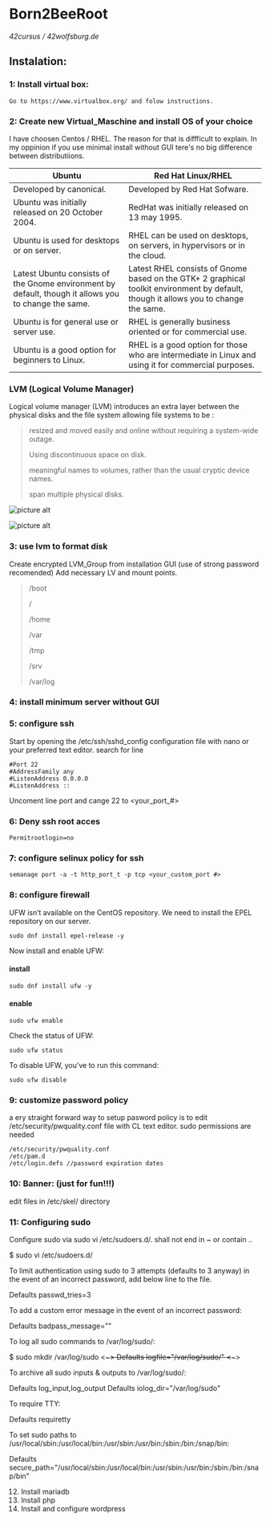 # Born2BeeRoot 
_42cursus / 42wolfsburg.de_

## Instalation: ##

### 1: Install virtual box:
    Go to https://www.virtualbox.org/ and folow instructions.
### 2: Create new Virtual_Maschine and install OS of your choice
I have choosen Centos / RHEL. The reason for that is diffficult to explain. In my oppinion if you use minimal install without GUI tere's no big difference between distributiions. 
    
Ubuntu  |  Red Hat Linux/RHEL
------------- | -------------
Developed by canonical. |	Developed by Red Hat Sofware.
Ubuntu was initially released on 20 October 2004. |	RedHat was initially released on 13 may 1995.
Ubuntu is used for desktops or on server. |	RHEL can be used on desktops, on servers, in hypervisors or in the cloud.
Latest Ubuntu consists of the Gnome environment by default, though it allows you to change the same. |	Latest RHEL consists of Gnome based on the GTK+ 2 graphical toolkit environment by default, though it allows you to change the same.
Ubuntu is for general use or server use. |	RHEL is generally business oriented or for commercial use.
Ubuntu is a good option for beginners to Linux. |	RHEL is a good option for those who are intermediate in Linux and using it for commercial purposes.

### LVM (Logical Volume Manager)
Logical volume manager (LVM) introduces an extra layer between the physical disks and the file system allowing file systems to be :

> resized and moved easily and online without requiring a system-wide outage.
> 
> Using discontinuous space on disk.
> 
> meaningful names to volumes, rather than the usual cryptic device names.
> 
> span multiple physical disks.
    
![picture alt](https://access.redhat.com/webassets/avalon/d/Red_Hat_Enterprise_Linux-5-Deployment_Guide-en-US/images/9b9fc97cbd107fd1c1942a292b92feec/lvg.png)

![picture alt](https://access.redhat.com/webassets/avalon/d/Red_Hat_Enterprise_Linux-5-Deployment_Guide-en-US/images/60bf90643e32697025f671181b0f3de3/lvols.png)

### 3: use lvm to format disk
Create encrypted LVM_Group from installation GUI (use of strong password recomended)
Add necessary LV and mount points.
>
> /boot
> 
> /
> 
> /home
> 
> /var
> 
> /tmp
> 
> /srv
> 
> /var/log
  
### 4: install minimum server without GUI
### 5: configure ssh
Start by opening the /etc/ssh/sshd_config configuration file with nano or your preferred text editor.
search for line

    #Port 22
    #AddressFamily any
    #ListenAddress 0.0.0.0
    #ListenAddress ::

 Uncoment line port and cange 22 to <your_port_#>
 ### 6: Deny ssh root acces
 
    Permitrootlogin=no
### 7: configure selinux policy for ssh

    semanage port -a -t http_port_t -p tcp <your_custom_port #>
### 8: configure firewall
UFW isn’t available on the CentOS repository. We need to install the EPEL repository on our server.

    sudo dnf install epel-release -y

Now install and enable UFW:

#### install
    sudo dnf install ufw -y

#### enable
    sudo ufw enable

Check the status of UFW:

    sudo ufw status

To disable UFW, you’ve to run this command:

    sudo ufw disable
### 9: customize password policy
a ery straight forward way to setup pasword policy is to edit /etc/security/pwquality.conf file with CL text editor. sudo permissions are needed
    
    /etc/security/pwquality.conf
    /etc/pam.d
    /etc/login.defs //password expiration dates
### 10: Banner: (just for fun!!!)
edit files in /etc/skel/ directory

### 11: Configuring sudo

Configure sudo via sudo vi /etc/sudoers.d/<filename>. <filename> shall not end in ~ or contain ..

$ sudo vi /etc/sudoers.d/<filename>

To limit authentication using sudo to 3 attempts (defaults to 3 anyway) in the event of an incorrect password, add below line to the file.

Defaults        passwd_tries=3

To add a custom error message in the event of an incorrect password:

Defaults        badpass_message="<custom-error-message>"

To log all sudo commands to /var/log/sudo/<filename>:

$ sudo mkdir /var/log/sudo
<~~~>
Defaults        logfile="/var/log/sudo/<filename>"
<~~~>

To archive all sudo inputs & outputs to /var/log/sudo/:

Defaults        log_input,log_output
Defaults        iolog_dir="/var/log/sudo"

To require TTY:

Defaults        requiretty

To set sudo paths to /usr/local/sbin:/usr/local/bin:/usr/sbin:/usr/bin:/sbin:/bin:/snap/bin:

Defaults        secure_path="/usr/local/sbin:/usr/local/bin:/usr/sbin:/usr/bin:/sbin:/bin:/snap/bin"

12. Install mariadb
13. Install php
14. Install and configure wordpress
